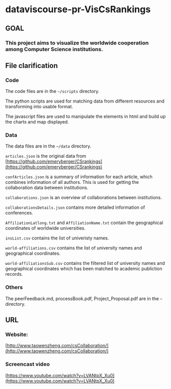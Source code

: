 # dataviscourse-pr-VisCsRankings

## GOAL

### This project aims to visualize the worldwide cooperation among Computer Science institutions.

## File clarification

### Code

The code files are in the `~/scripts` directory.

The python scripts are used for matching data from different resources and transforming into usable format.

The javascript files are used to manipulate the elements in html and build up the charts and map displayed.

### Data

The data files are in the `~/data` directory.

`articles.json` is the original data from [https://github.com/emeryberger/CSrankings](https://github.com/emeryberger/CSrankings)

`confArticles.json` is a summary of information for each article, which combines information of all authors. This is used for getting the collaboration data between institutions.

`collaborations.json` is an overview of collaborations between institutions.

`collaborationsDetails.json` contains more detailed information of conferences.

`AffiliationLatlong.txt` and `AffiliationName.txt` contain the geographical coordinates of worldwide universities.

`insList.csv` contains the list of univeristy names.

`world-affiliations.csv` contains the list of university names and geographical coordinates.

`world-affiliationsSub.csv` contains the filtered list of university names and geographical coordinates which has been matched to academic publiction records.


### Others

The peerFeedback.md, processBook.pdf, Project_Proposal.pdf are in the `~` directory.

## URL

### Website:

[http://www.taowenzheng.com/csCollaboration/](http://www.taowenzheng.com/csCollaboration/)

### Screencast video

[https://www.youtube.com/watch?v=LVANtpX_Xu0](https://www.youtube.com/watch?v=LVANtpX_Xu0)



